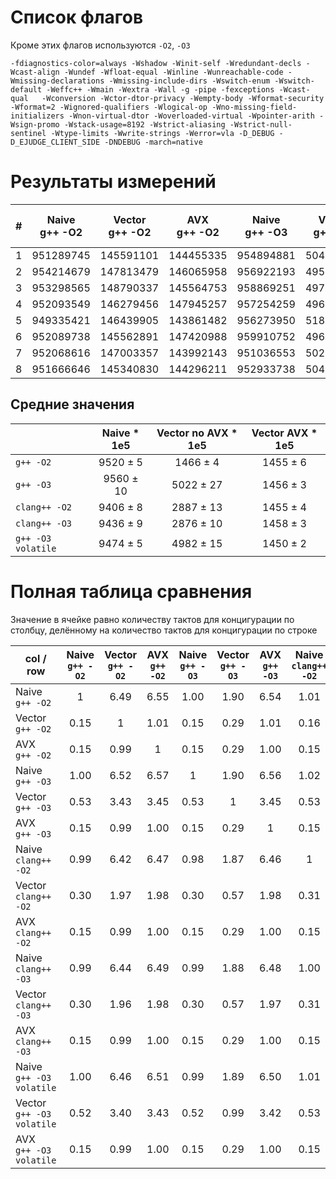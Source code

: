 # Список флагов

Кроме этих флагов используются `-O2`, `-O3`

```
-fdiagnostics-color=always -Wshadow -Winit-self -Wredundant-decls -Wcast-align -Wundef -Wfloat-equal -Winline -Wunreachable-code -Wmissing-declarations -Wmissing-include-dirs -Wswitch-enum -Wswitch-default -Weffc++ -Wmain -Wextra -Wall -g -pipe -fexceptions -Wcast-qual	-Wconversion -Wctor-dtor-privacy -Wempty-body -Wformat-security -Wformat=2 -Wignored-qualifiers -Wlogical-op -Wno-missing-field-initializers -Wnon-virtual-dtor -Woverloaded-virtual -Wpointer-arith -Wsign-promo -Wstack-usage=8192 -Wstrict-aliasing -Wstrict-null-sentinel -Wtype-limits -Wwrite-strings -Werror=vla -D_DEBUG -D_EJUDGE_CLIENT_SIDE -DNDEBUG -march=native
```

# Результаты измерений

| # | Naive<br>g++ -O2 | Vector<br>g++ -O2 | AVX<br>g++ -O2 | Naive<br>g++ -O3 | Vector<br>g++ -O3 | AVX<br>g++ -O3 | Naive<br>clang++ -O2 | Vector<br>clang++ -O2 | AVX<br>clang++ -O2 | Naive<br>clang++ -O3 | Vector<br>clang++ -O3 | AVX<br>clang++ -O3 | Naive<br>g++ -O3 volatile | Vector<br>g++ -O3 volatile | AVX<br>g++ -O3 volatile |
|:-:|:-:|:-:|:-:|:-:|:-:|:-:|:-:|:-:|:-:|:-:|:-:|:-:|:-:|:-:|:-:|
| 1 | 951289745 | 145591101 | 144455335 | 954894881 | 504535956 | 145260241 | 939651134 | 290497736 | 147098087 | 943167489 | 287512619 | 145428832 | 948109790 | 496397027 | 145668508 |
| 2 | 954214679 | 147813479 | 146065958 | 956922193 | 495835068 | 146574314 | 941371955 | 293544671 | 145301655 | 942297629 | 285384865 | 146602422 | 947449792 | 496647743 | 144891270 |
| 3 | 953298565 | 148790337 | 145564753 | 958869251 | 497547198 | 146715981 | 942937875 | 288420373 | 146038170 | 941252476 | 290772782 | 146930470 | 947693052 | 494036886 | 145013260 |
| 4 | 952093549 | 146279456 | 147945257 | 957254259 | 496883223 | 144911084 | 939962659 | 286547162 | 144905604 | 942375616 | 291733639 | 145539931 | 946379076 | 497771596 | 143736347 |
| 5 | 949335421 | 146439905 | 143861482 | 956273950 | 518788792 | 145284028 | 937640735 | 290009687 | 143840298 | 941725923 | 288110387 | 144413330 | 944640713 | 500318957 | 144940220 |
| 6 | 952089738 | 145562891 | 147420988 | 959910752 | 496729253 | 146527144 | 937445624 | 285506153 | 144601764 | 944553753 | 286793748 | 146764020 | 947084534 | 492863825 | 144355143 |
| 7 | 952068616 | 147003357 | 143992143 | 951036553 | 502704509 | 145703847 | 942104706 | 292011052 | 145724263 | 944108822 | 287493616 | 145542331 | 947798230 | 504176137 | 145392816 |
| 8 | 951666646 | 145340830 | 144296211 | 952933738 | 504657089 | 144175592 | 943460446 | 282798906 | 146494695 | 949449771 | 282921146 | 144977714 | 950090216 | 503382399 | 145809551 |

## Средние значения

|   | Naive * 1e5 | Vector no AVX * 1e5 | Vector AVX * 1e5 |
|---|:-----:|:-------------:|:----------:|
| `g++ -O2` | 9520 ± 5 | 1466 ± 4 | 1455 ± 6 |
| `g++ -O3` | 9560 ± 10 | 5022 ± 27 | 1456 ± 3 |
| `clang++ -O2` | 9406 ± 8 | 2887 ± 13 | 1455 ± 4 |
| `clang++ -O3` | 9436 ± 9 | 2876 ± 10 | 1458 ± 3 |
| `g++ -O3 volatile` | 9474 ± 5 | 4982 ± 15 | 1450 ± 2 |

# Полная таблица сравнения

Значение в ячейке равно количеству тактов для концигурации по столбцу, делённому на количество тактов для концигурации по строке

| col / row | Naive<br>`g++ -O2` | Vector<br>`g++ -O2` | AVX<br>`g++ -O2` | Naive<br>`g++ -O3` | Vector<br>`g++ -O3` | AVX<br>`g++ -O3` | Naive<br>`clang++ -O2` | Vector<br>`clang++ -O2` | AVX<br>`clang++ -O2` | Naive<br>`clang++ -O3` | Vector<br>`clang++ -O3` | AVX<br>`clang++ -O3` | Naive<br>`g++ -O3 volatile` | Vector<br>`g++ -O3 volatile` | AVX<br>`g++ -O3 volatile` |
|---|:-:|:-:|:-:|:-:|:-:|:-:|:-:|:-:|:-:|:-:|:-:|:-:|:-:|:-:|:-:|
| Naive<br>`g++ -O2` | 1 | 6.49 | 6.55 | 1.00 | 1.90 | 6.54 | 1.01 | 3.30 | 6.54 | 1.01 | 3.31 | 6.53 | 1.00 | 1.91 | 6.57 |
| Vector<br>`g++ -O2` | 0.15 | 1 | 1.01 | 0.15 | 0.29 | 1.01 | 0.16 | 0.51 | 1.01 | 0.16 | 0.51 | 1.01 | 0.15 | 0.29 | 1.01 |
| AVX<br>`g++ -O2` | 0.15 | 0.99 | 1 | 0.15 | 0.29 | 1.00 | 0.15 | 0.50 | 1.00 | 0.15 | 0.51 | 1.00 | 0.15 | 0.29 | 1.00 |
| Naive<br>`g++ -O3` | 1.00 | 6.52 | 6.57 | 1 | 1.90 | 6.56 | 1.02 | 3.31 | 6.57 | 1.01 | 3.32 | 6.56 | 1.01 | 1.92 | 6.59 |
| Vector<br>`g++ -O3` | 0.53 | 3.43 | 3.45 | 0.53 | 1 | 3.45 | 0.53 | 1.74 | 3.45 | 0.53 | 1.75 | 3.45 | 0.53 | 1.01 | 3.46 |
| AVX<br>`g++ -O3` | 0.15 | 0.99 | 1.00 | 0.15 | 0.29 | 1 | 0.15 | 0.50 | 1.00 | 0.15 | 0.51 | 1.00 | 0.15 | 0.29 | 1.00 |
| Naive<br>`clang++ -O2` | 0.99 | 6.42 | 6.47 | 0.98 | 1.87 | 6.46 | 1 | 3.26 | 6.46 | 1.00 | 3.27 | 6.45 | 0.99 | 1.89 | 6.49 |
| Vector<br>`clang++ -O2` | 0.30 | 1.97 | 1.98 | 0.30 | 0.57 | 1.98 | 0.31 | 1 | 1.98 | 0.31 | 1.00 | 1.98 | 0.30 | 0.58 | 1.99 |
| AVX<br>`clang++ -O2` | 0.15 | 0.99 | 1.00 | 0.15 | 0.29 | 1.00 | 0.15 | 0.50 | 1 | 0.15 | 0.51 | 1.00 | 0.15 | 0.29 | 1.00 |
| Naive<br>`clang++ -O3` | 0.99 | 6.44 | 6.49 | 0.99 | 1.88 | 6.48 | 1.00 | 3.27 | 6.49 | 1 | 3.28 | 6.47 | 1.00 | 1.89 | 6.51 |
| Vector<br>`clang++ -O3` | 0.30 | 1.96 | 1.98 | 0.30 | 0.57 | 1.97 | 0.31 | 1.00 | 1.98 | 0.30 | 1 | 1.97 | 0.30 | 0.58 | 1.98 |
| AVX<br>`clang++ -O3` | 0.15 | 0.99 | 1.00 | 0.15 | 0.29 | 1.00 | 0.15 | 0.50 | 1.00 | 0.15 | 0.51 | 1 | 0.15 | 0.29 | 1.01 |
| Naive<br>`g++ -O3 volatile` | 1.00 | 6.46 | 6.51 | 0.99 | 1.89 | 6.50 | 1.01 | 3.28 | 6.51 | 1.00 | 3.29 | 6.50 | 1 | 1.90 | 6.53 |
| Vector<br>`g++ -O3 volatile` | 0.52 | 3.40 | 3.43 | 0.52 | 0.99 | 3.42 | 0.53 | 1.73 | 3.42 | 0.53 | 1.73 | 3.42 | 0.53 | 1 | 3.44 |
| AVX<br>`g++ -O3 volatile` | 0.15 | 0.99 | 1.00 | 0.15 | 0.29 | 1.00 | 0.15 | 0.50 | 1.00 | 0.15 | 0.50 | 0.99 | 0.15 | 0.29 | 1 |
